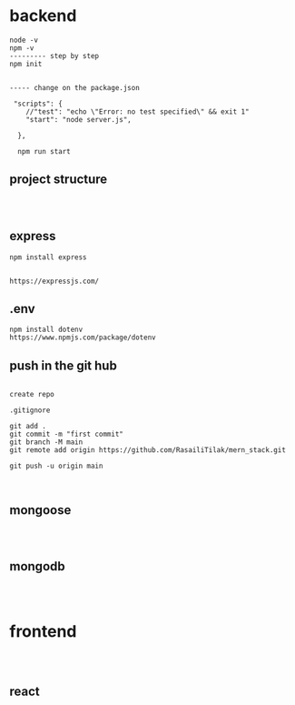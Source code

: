 # backend

```
node -v
npm -v 
--------- step by step 
npm init 


----- change on the package.json

 "scripts": {
    //"test": "echo \"Error: no test specified\" && exit 1"
    "start": "node server.js",

  },

  npm run start
```
## project structure 

```



```

## express

```
npm install express 


https://expressjs.com/
```
## .env
```
npm install dotenv
https://www.npmjs.com/package/dotenv
```
## push in the git hub
```

create repo

.gitignore

git add .
git commit -m "first commit"
git branch -M main
git remote add origin https://github.com/RasailiTilak/mern_stack.git

git push -u origin main



```


## mongoose


```



```
## mongodb

```



```

# frontend

```



```
## react


```



```

